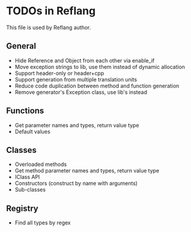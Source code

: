 # TODOs in Reflang
This file is used by Reflang author.

## General
* Hide Reference and Object from each other via enable_if
* Move exception strings to lib, use them instead of dynamic allocation
* Support header-only or header+cpp
* Support generation from multiple translation units
* Reduce code duplication between method and function generation
* Remove generator's Exception class, use lib's instead

## Functions
* Get parameter names and types, return value type
* Default values

## Classes
* Overloaded methods
* Get method parameter names and types, return value type
* IClass API
* Constructors (construct by name with arguments)
* Sub-classes

## Registry
* Find all types by regex
